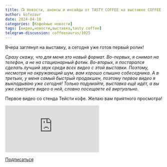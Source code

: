 ```yaml
---
title: 📺 Новости, анонсы и инсайды от TASTY COFFEE на выставке COFFEE TEA CACAO RUSSIAN EXPO 2024
author: kofezavr
date: 2024-04-18
categories: [Кофейные новости]
tags: [видео,новости,выставка,tasty coffee]
telegram-discussion: coffeesaurus/1025
---
```

Вчера заглянул на выставку, а сегодня уже готов первый ролик!

*Сразу скажу, что для меня это новый формат. Во-первых, я снимал на телефон, а не на стационарный фотик. Во-вторых, я постарался сделать лучший звук среди всех видео с этой выставки. Поэтому, несмотря на окружающий шум, вам хорошо слышно собеседника. А в третьих, у меня самый быстрый продакшен, поэтому первое видео я выкладываю уже сегодня! Только подумайте, выставка ещё идёт, а вы уже смотрите видео о ней, словно посещаете её виртуально.*

Первое видео со стенда Тейсти кофе. Желаю вам приятного просмотра!

<p><div class="youtube-wrapper"><iframe src="https://www.youtube.com/embed/oSVYkT0_nRA" title="YouTube video player" frameborder="0" allow="accelerometer; autoplay; clipboard-write; encrypted-media; gyroscope; picture-in-picture" allowfullscreen></iframe></div></p>

<a class="play" href="https://www.youtube.com/c/Coffeesaurus?sub_confirmation=1"><i class="fab fa-youtube"></i> Подписаться</a>